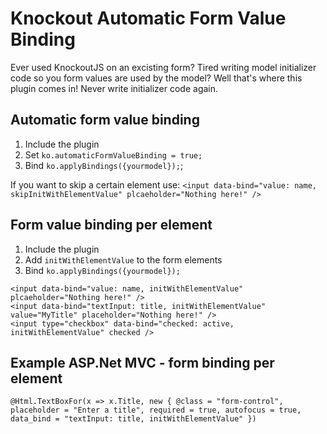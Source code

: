 # Knockout Automatic Form Value Binding
Ever used KnockoutJS on an excisting form? Tired writing model initializer code so you form values are used by the model? Well that's where this plugin comes in! Never write initializer code again.

## Automatic form value binding
1. Include the plugin
2. Set `ko.automaticFormValueBinding = true;`
3. Bind `ko.applyBindings({yourmodel});`;

If you want to skip a certain element use:
`<input data-bind="value: name, skipInitWithElementValue" plcaeholder="Nothing here!" />` <br/>

## Form value binding per element
1. Include the plugin
2. Add `initWithElementValue` to the form elements
3. Bind `ko.applyBindings({yourmodel});`

`<input data-bind="value: name, initWithElementValue" plcaeholder="Nothing here!" />` <br/>
`<input data-bind="textInput: title, initWithElementValue" value="MyTitle" placeholder="Nothing here!" />` <br/>
`<input type="checkbox" data-bind="checked: active, initWithElementValue" checked />` <br/>

## Example ASP.Net MVC - form binding per element
`@Html.TextBoxFor(x => x.Title, new { @class = "form-control", placeholder = "Enter a title", required = true, autofocus = true, data_bind = "textInput: title, initWithElementValue" })`


